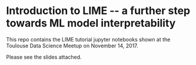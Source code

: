 # Introduction to LIME -- a further step towards ML model interpretability
This repo contains the LIME tutorial jupyter notebooks shown at the Toulouse
Data Science Meetup on November 14, 2017.

Please see the slides attached.

